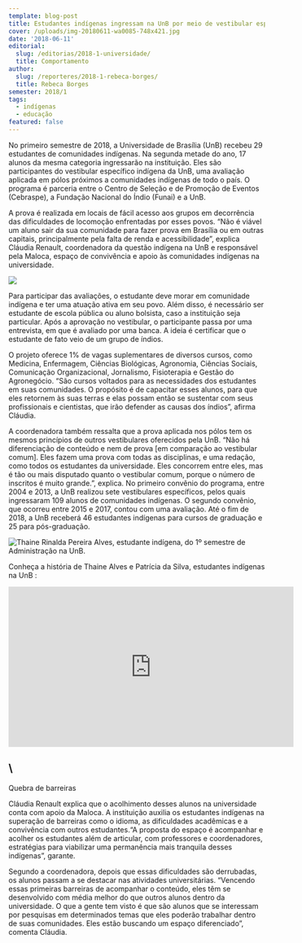 ```yaml
---
template: blog-post
title: Estudantes indígenas ingressam na UnB por meio de vestibular específico
cover: /uploads/img-20180611-wa0085-748x421.jpg
date: '2018-06-11'
editorial:
  slug: /editorias/2018-1-universidade/
  title: Comportamento
author:
  slug: /reporteres/2018-1-rebeca-borges/
  title: Rebeca Borges
semester: 2018/1
tags:
  - indígenas
  - educação
featured: false
---
```



No primeiro semestre de 2018, a Universidade de Brasília (UnB) recebeu 29 estudantes de comunidades indígenas. Na segunda metade do ano, 17 alunos da mesma categoria ingressarão na instituição. Eles são participantes do vestibular específico indígena da UnB, uma avaliação aplicada em pólos próximos a comunidades indígenas de todo o país. O programa é parceria entre o Centro de Seleção e de Promoção de Eventos (Cebraspe), a Fundação Nacional do Índio (Funai) e a UnB.

A prova é realizada em locais de fácil acesso aos grupos em decorrência das dificuldades de locomoção enfrentadas por esses povos. “Não é viável um aluno sair da sua comunidade para fazer prova em Brasília ou em outras capitais, principalmente pela falta de renda e acessibilidade”, explica Cláudia Renault, coordenadora da questão indígena na UnB e responsável pela Maloca, espaço de convivência e apoio às comunidades indígenas na universidade.

![](/uploads/img-20180611-wa0086.jpg)

Para participar das avaliações, o estudante deve morar em comunidade indígena e ter uma atuação ativa em seu povo. Além disso, é necessário ser estudante de escola pública ou aluno bolsista, caso a instituição seja particular. Após a aprovação no vestibular, o participante passa por uma entrevista, em que é avaliado por uma banca. A ideia é certificar que o estudante de fato veio de um grupo de índios.

O projeto oferece 1% de vagas suplementares de diversos cursos, como Medicina, Enfermagem, Ciências Biológicas, Agronomia, Ciências Sociais, Comunicação Organizacional, Jornalismo, Fisioterapia e Gestão do Agronegócio. “São cursos voltados para as necessidades dos estudantes em suas comunidades. O propósito é de capacitar esses alunos, para que eles retornem às suas terras e elas possam então se sustentar com seus profissionais e cientistas, que irão defender as causas dos índios”, afirma Cláudia.

A coordenadora também ressalta que a prova aplicada nos pólos tem os mesmos princípios de outros vestibulares oferecidos pela UnB. “Não há diferenciação de conteúdo e nem de prova \[em comparação ao vestibular comum]. Eles fazem uma prova com todas as disciplinas, e uma redação, como todos os estudantes da universidade. Eles concorrem entre eles, mas é tão ou mais disputado quanto o vestibular comum, porque o número de inscritos é muito grande.”, explica. No primeiro convênio do programa, entre 2004 e 2013, a UnB realizou sete vestibulares específicos, pelos quais ingressaram 109 alunos de comunidades indígenas. O segundo convênio, que ocorreu entre 2015 e 2017, contou com uma avaliação. Até o fim de 2018, a UnB receberá 46 estudantes indígenas para cursos de graduação e 25 para pós-graduação.

![Thaine Rinalda Pereira Alves, estudante indígena, do 1º semestre de Administração na UnB.](/uploads/img-20180611-wa0088.jpg)

Conheça a história de Thaine Alves e Patrícia da Silva, estudantes indígenas na UnB
:

<iframe width="560" height="315" src="https://www.youtube.com/embed/Wj_rHToR8J4" frameborder="0" allow="autoplay; encrypted-media" allowfullscreen></iframe>

## \
Quebra de barreiras

Cláudia Renault explica que o acolhimento desses alunos na universidade conta com apoio da Maloca. A instituição auxilia os estudantes indígenas na superação de barreiras como o idioma, as dificuldades acadêmicas e a convivência com outros estudantes.“A proposta do espaço é acompanhar e acolher os estudantes além de articular, com professores e coordenadores, estratégias para viabilizar uma permanência mais tranquila desses indígenas”, garante.

Segundo a coordenadora, depois que essas dificuldades são derrubadas, os alunos passam a se destacar nas atividades universitárias. “Vencendo essas primeiras barreiras de acompanhar o conteúdo, eles têm se desenvolvido com média melhor do que outros alunos dentro da universidade. O que a gente tem visto é que são alunos que se interessam por pesquisas em determinados temas que eles poderão trabalhar dentro de suas comunidades. Eles estão buscando um espaço diferenciado”, comenta Cláudia.
